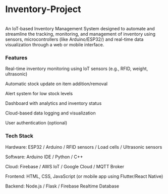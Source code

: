 # Inventory-Project
<br>
An IoT-based Inventory Management System designed to automate and streamline the tracking, monitoring, and management of inventory using sensors, microcontrollers (like Arduino/ESP32/) and real-time data visualization through a web or mobile interface.
<br>
<h3>Features</h3>

Real-time inventory monitoring using IoT sensors (e.g., RFID, weight, ultrasonic)

Automatic stock update on item addition/removal

Alert system for low stock levels

Dashboard with analytics and inventory status

Cloud-based data logging and visualization

User authentication (optional)


<h3>Tech Stack</h3>

Hardware: ESP32 / Arduino / RFID sensors / Load cells / Ultrasonic sensors

Software: Arduino IDE / Python / C++

Cloud: Firebase / AWS IoT / Google Cloud / MQTT Broker

Frontend: HTML, CSS, JavaScript (or mobile app using Flutter/React Native)

Backend: Node.js / Flask / Firebase Realtime Database


